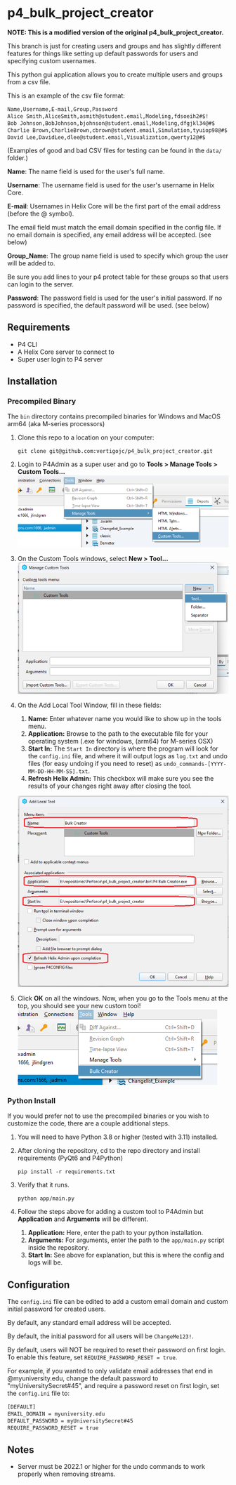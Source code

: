 # p4_bulk_project_creator

**NOTE: This is a modified version of the original p4_bulk_project_creator.**

This branch is just for creating users and groups and has slightly different features for things like
setting up default passwords for users and specifying custom usernames.

This python gui application allows you to create multiple users and groups from a csv file.

This is an example of the csv file format:
```csv
Name,Username,E-mail,Group,Password
Alice Smith,AliceSmith,asmith@student.email,Modeling,fdsoeih2#$!
Bob Johnson,BobJohnson,bjohnson@student.email,Modeling,dfgjkl34@#$
Charlie Brown,CharlieBrown,cbrown@student.email,Simulation,tyuiop98@#$
David Lee,DavidLee,dlee@student.email,Visualization,qwerty12@#$
```

(Examples of good and bad CSV files for testing can be found in the `data/` folder.)

**Name**: The name field is used for the user's full name.

**Username**: The username field is used for the user's username in Helix Core.

**E-mail**: Usernames in Helix Core will be the first part of the email address (before the @ symbol).

The email field must match the email domain specified in the config file. If no email domain is specified, any email address will be accepted. (see below)

**Group_Name**: The group name field is used to specify which group the user will be added to.

Be sure you add lines to your p4 protect table for these groups so that users can login to the server.

**Password**: The password field is used for the user's initial password. If no password is specified, the default password will be used. (see below)

## Requirements
- P4 CLI
- A Helix Core server to connect to
- Super user login to P4 server

## Installation
### Precompiled Binary
The `bin` directory contains precompiled binaries for Windows and MacOS arm64 (aka M-series processors)

1. Clone this repo to a location on your computer:
    ```
    git clone git@github.com:vertigojc/p4_bulk_project_creator.git
    ```
2. Login to P4Admin as a super user and go to **Tools > Manage Tools > Custom Tools...**
    ![Tools > Manage Tools > Custom Tools...](images/Tools-Manage_Tools-Custom_Tools.png)
3. On the Custom Tools windows, select **New > Tool...**
    ![Add New Tool](images/New%20Tool.png)
4. On the Add Local Tool Window, fill in these fields:
    
    1. **Name:** Enter whatever name you would like to show up in the tools menu.
    2. **Application:** Browse to the path to the executable file for your operating system (.exe for windows, (arm64) for M-series OSX)
    3. **Start In:** The `Start In` directory is where the program will look for the `config.ini` file, and where it will output logs as `log.txt` and undo files (for easy undoing if you need to reset) as `undo_commands-[YYYY-MM-DD-HH-MM-SS].txt`.
    4. **Refresh Helix Admin:** This checkbox will make sure you see the results of your changes right away after closing the tool.
    
    ![Add Local Tool](images/Add%20Local%20Tool.png)
5. Click **OK** on all the windows. Now, when you go to the Tools menu at the top, you should see your new custom tool!
    ![New Custom Tool in Menu](images/Tool%20In%20Menu.png)

### Python Install
If you would prefer not to use the precompiled binaries or you wish to customize the code, there are a couple additional steps.

1. You will need to have Python 3.8 or higher (tested with 3.11) installed.
2. After cloning the repository, cd to the repo directory and install requirements (PyQt6 and P4Python)
    ```
    pip install -r requirements.txt
    ```
3. Verify that it runs.
    ```
    python app/main.py
    ```
4. Follow the steps above for adding a custom tool to P4Admin but **Application** and **Arguments** will be different.

    1. **Application:** Here, enter the path to your python installation.
    2. **Arguments:** For arguments, enter the path to the `app/main.py` script inside the repository.
    3. **Start In:** See above for explanation, but this is where the config and logs will be.


## Configuration
The `config.ini` file can be edited to add a custom email domain and custom initial password for created users.

By default, any standard email address will be accepted.

By default, the initial password for all users will be `ChangeMe123!`.

By default, users will NOT be required to reset their password on first login. To enable this feature, set `REQUIRE_PASSWORD_RESET = true`.

For example, if you wanted to only validate email addresses that end in @myuniversity.edu, change the default password to "myUniversitySecret#45", and require a password reset on first login, set the `config.ini` file to:

```
[DEFAULT]
EMAIL_DOMAIN = myuniversity.edu
DEFAULT_PASSWORD = myUniversitySecret#45
REQUIRE_PASSWORD_RESET = true
```

## Notes
- Server must be 2022.1 or higher for the undo commands to work properly when removing streams.
